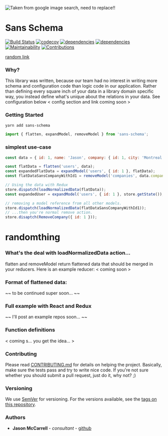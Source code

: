 ![Taken from google image search, need to replace!!](https://i0.wp.com/login-tutorials.com/wp-content/uploads/2018/03/oak-tree-massive-roots-oak-tree-with-roots-drawing-everything-throughout-oak-tree-drawing-with-roots.jpg "I gotta replace this image, its taken from google image search")
# Sans Schema

[![Build Status](https://travis-ci.org/funkjunky/schemaless-normalizer.svg?branch=master)](https://travis-ci.org/funkjunky/schemaless-normalizer) [![codecov](https://codecov.io/gh/funkjunky/schemaless-normalizer/branch/master/graph/badge.svg)](https://codecov.io/gh/funkjunky/schemaless-normalizer) [![dependencies](https://david-dm.org/funkjunky/schemaless-normalizer.svg)](https://david-dm.org/funkjunky/schemaless-normalizer) [![dependencies](https://david-dm.org/funkjunky/schemaless-normalizer/dev-status.svg)](https://david-dm.org/funkjunky/schemaless-normalizer?type=dev) [![Maintainability](https://api.codeclimate.com/v1/badges/c890f2aadbb342cf08df/maintainability)](https://codeclimate.com/github/funkjunky/schemaless-normalizer/maintainability) [![Contributions](https://img.shields.io/badge/contributions-welcome-brightgreen.svg?style=flat)](https://github.com/funkjunky/sans-schema/pulls)

[random link](#randomthing)

### Why?

This library was written, because our team had no interest in writing more schema and configuration code than logic code in our application. Rather than defining every square inch of your data in a library domain specific way, you instead define what's unique about the relations in your data. See configuration below < config section and link coming soon >

### Getting Started

```bash
yarn add sans-schema
```

```javascript
import { flatten, expandModel, removeModel } from 'sans-schema';
```

### simplest use-case

```javascript
const data = { id: 1, name: 'Jason', company: { id: 1, city: 'Montreal' } };

const flatData = flatten('users', data);
const expandedFlatData = expandModel('users', { id: 1 }, flatData);
const flatDataSansCompanyWithId1 = removeModel('companies', data.company, flatData);

// Using the data with Redux
store.dispatch(loadNormalizedData(flatData));
const expandedUser = expandModel('users', { id: 1 }, store.getState());

// removing a model reference from all other models.
store.dispatch(loadNormalizedData(flatDataSansCompanyWithId1));
// ...then you're normal remove action.
store.disaptch(RemoveCompany({ id: 1 }));
```

randomthing
===========

### What's the deal with loadNormalizedData action...

flatten and removeModel return flattened data that should be merged in your reducers.
Here is an example reducer:
< coming soon >

### Format of flattened data:

~~ to be continued super soon... ~~

### Full example with React and Redux

~~ I'll post an example repos soon... ~~

### Function definitions

< coming s... you get the idea... >

### Contributing

Please read [CONTRIBUTING.md](https://gist.github.com/PurpleBooth/b24679402957c63ec426) for details on helping the project. Basically, make sure the tests pass and try to write nice code. If you're not sure whether you should submit a pull request, just do it, why not? ;)

### Versioning

We use [SemVer](http://semver.org/) for versioning. For the versions available, see the [tags on this repository](https://github.com/funkjunky/sans-schema/tags). 

### Authors

* **Jason McCarrell** - *consultant* - [github](https://github.com/funkjunky)
